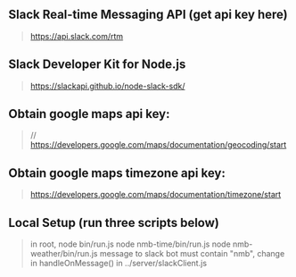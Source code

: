 ## Slack Real-time Messaging API (get api key here)
> https://api.slack.com/rtm

## Slack Developer Kit for Node.js
> https://slackapi.github.io/node-slack-sdk/

## Obtain google maps api key:
> // https://developers.google.com/maps/documentation/geocoding/start

## Obtain google maps timezone api key:
> https://developers.google.com/maps/documentation/timezone/start

## Local Setup (run three scripts below)
> in root, node bin/run.js
> node nmb-time/bin/run.js
> node nmb-weather/bin/run.js
> message to slack bot must contain "nmb", change in handleOnMessage() in ../server/slackClient.js
